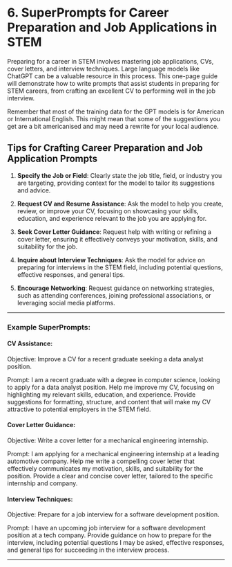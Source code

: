 # 6. SuperPrompts for Career Preparation and Job Applications in STEM

Preparing for a career in STEM involves mastering job applications, CVs, cover letters, and interview techniques. Large language models like ChatGPT can be a valuable resource in this process. This one-page guide will demonstrate how to write prompts that assist students in preparing for STEM careers, from crafting an excellent CV to performing well in the job interview.

Remember that most of the training data for the GPT models is for American or International English. This might mean that some of the suggestions you get are a bit americanised and may need a rewrite for your local audience.

## Tips for Crafting Career Preparation and Job Application Prompts

1. **Specify the Job or Field**: Clearly state the job title, field, or industry you are targeting, providing context for the model to tailor its suggestions and advice.

2. **Request CV and Resume Assistance**: Ask the model to help you create, review, or improve your CV, focusing on showcasing your skills, education, and experience relevant to the job you are applying for.

3. **Seek Cover Letter Guidance**: Request help with writing or refining a cover letter, ensuring it effectively conveys your motivation, skills, and suitability for the job.

4. **Inquire about Interview Techniques**: Ask the model for advice on preparing for interviews in the STEM field, including potential questions, effective responses, and general tips.

5. **Encourage Networking**: Request guidance on networking strategies, such as attending conferences, joining professional associations, or leveraging social media platforms.

---

### Example SuperPrompts:

#### CV Assistance:

Objective: Improve a CV for a recent graduate seeking a data analyst position.

Prompt: I am a recent graduate with a degree in computer science, looking to apply for a data analyst position. Help me improve my CV, focusing on highlighting my relevant skills, education, and experience. Provide suggestions for formatting, structure, and content that will make my CV attractive to potential employers in the STEM field.

#### Cover Letter Guidance:

Objective: Write a cover letter for a mechanical engineering internship.

Prompt: I am applying for a mechanical engineering internship at a leading automotive company. Help me write a compelling cover letter that effectively communicates my motivation, skills, and suitability for the position. Provide a clear and concise cover letter, tailored to the specific internship and company.

#### Interview Techniques:

Objective: Prepare for a job interview for a software development position.

Prompt: I have an upcoming job interview for a software development position at a tech company. Provide guidance on how to prepare for the interview, including potential questions I may be asked, effective responses, and general tips for succeeding in the interview process.

---
